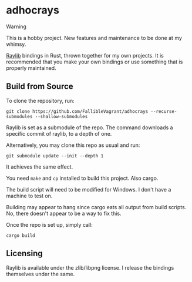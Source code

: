 # adhocrays

> [!WARNING]
> This is a hobby project. New features and maintenance to be done at my whimsy.

[Raylib](https://github.com/raysan5/raylib) bindings in Rust, thrown together for my own projects.
It is recommended that you make your own bindings or use something that is properly maintained.

## Build from Source

To clone the repository, run:
```
git clone https://github.com/FallibleVagrant/adhocrays --recurse-submodules --shallow-submodules
```
Raylib is set as a submodule of the repo. The command downloads a specific commit of raylib, to a depth of one.

Alternatively, you may clone this repo as usual and run:
```
git submodule update --init --depth 1
```
It achieves the same effect.

You need `make` and `cp` installed to build this project. Also cargo.

The build script will need to be modified for Windows. I don't have a machine to test on.

Building may appear to hang since cargo eats all output from build scripts. No, there doesn't appear to be a way to fix this.

Once the repo is set up, simply call:
```
cargo build
```

## Licensing
Raylib is available under the zlib/libpng license.
I release the bindings themselves under the same.
